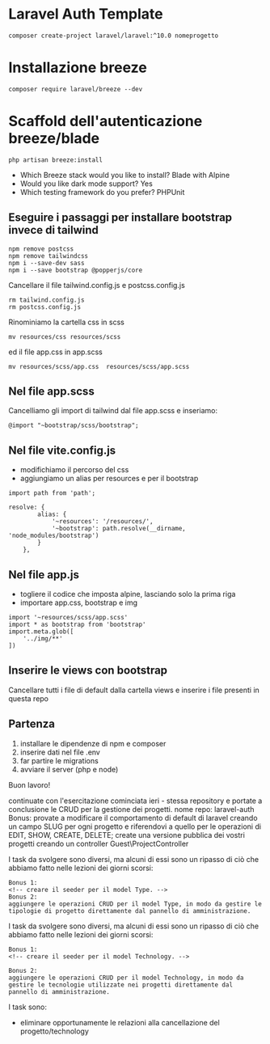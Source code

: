 # Laravel Auth Template

```
composer create-project laravel/laravel:^10.0 nomeprogetto
```

# Installazione breeze

```
composer require laravel/breeze --dev
```

# Scaffold dell'autenticazione breeze/blade

```
php artisan breeze:install
```

-   Which Breeze stack would you like to install? Blade with Alpine
-   Would you like dark mode support? Yes
-   Which testing framework do you prefer? PHPUnit

## Eseguire i passaggi per installare bootstrap invece di tailwind

```
npm remove postcss
npm remove tailwindcss
npm i --save-dev sass
npm i --save bootstrap @popperjs/core
```

Cancellare il file tailwind.config.js e postcss.config.js

```
rm tailwind.config.js
rm postcss.config.js
```

Rinominiamo la cartella css in scss

```
mv resources/css resources/scss
```

ed il file app.css in app.scss

```
mv resources/scss/app.css  resources/scss/app.scss
```

## Nel file app.scss

Cancelliamo gli import di tailwind dal file app.scss e inseriamo:

```
@import "~bootstrap/scss/bootstrap";
```

## Nel file vite.config.js

-   modifichiamo il percorso del css
-   aggiungiamo un alias per resources e per il bootstrap

```
import path from 'path';

resolve: {
        alias: {
            '~resources': '/resources/',
            '~bootstrap': path.resolve(__dirname, 'node_modules/bootstrap')
        }
    },
```

## Nel file app.js

-   togliere il codice che imposta alpine, lasciando solo la prima riga
-   importare app.css, bootstrap e img

```
import '~resources/scss/app.scss'
import * as bootstrap from 'bootstrap'
import.meta.glob([
    '../img/**'
])
```

## Inserire le views con bootstrap

Cancellare tutti i file di default dalla cartella views e inserire i file presenti in questa repo

## Partenza

1. installare le dipendenze di npm e composer
2. inserire dati nel file .env
3. far partire le migrations
4. avviare il server (php e node)

Buon lavoro!

continuate con l'esercitazione cominciata ieri - stessa repository e portate a conclusione le CRUD per la gestione dei progetti.
nome repo: laravel-auth
Bonus:
provate a modificare il comportamento di default di laravel creando un campo SLUG per ogni progetto e riferendovi a quello per le operazioni di EDIT, SHOW, CREATE, DELETE;
create una versione pubblica dei vostri progetti creando un controller Guest\ProjectController

I task da svolgere sono diversi, ma alcuni di essi sono un ripasso di ciò che abbiamo fatto nelle lezioni dei giorni scorsi:

<!-- -   creare la migration per la tabella types -->
<!-- -   creare il model Type -->
<!-- -   creare la migration di modifica per la tabella projects per aggiungere la chiave esterna -->
<!-- -   aggiungere ai model Type e Project i metodi per definire la relazione one to many -->
<!-- -   visualizzare nella pagina di dettaglio di un progetto la tipologia associata, se presente -->
<!-- -   permettere all’utente di associare una tipologia nella pagina di creazione e modifica di un progetto -->
<!-- -   gestire il salvataggio dell’associazione progetto-tipologia con opportune regole di validazione -->

    Bonus 1:
    <!-- creare il seeder per il model Type. -->
    Bonus 2:
    aggiungere le operazioni CRUD per il model Type, in modo da gestire le tipologie di progetto direttamente dal pannello di amministrazione.

I task da svolgere sono diversi, ma alcuni di essi sono un ripasso di ciò che abbiamo fatto nelle lezioni dei giorni scorsi:

<!-- -   creare la migration per la tabella technologies -->
<!-- -   creare il model Technology -->
<!-- -   creare la migration per la tabella pivot project_technology -->
<!-- -   aggiungere ai model Technology e Project i metodi per definire la relazione many to many -->
<!-- -   visualizzare nella pagina di dettaglio di un progetto le tecnologie utilizzate, se presenti -->

    Bonus 1:
    <!-- creare il seeder per il model Technology. -->

    Bonus 2:
    aggiungere le operazioni CRUD per il model Technology, in modo da gestire le tecnologie utilizzate nei progetti direttamente dal pannello di amministrazione.

I task sono:

<!-- -   permettere all’utente di associare le tecnologie nella pagina di creazione e modifica di un progetto -->
<!-- -   gestire il salvataggio dell’associazione progetto-tecnologie con opportune regole di validazione -->

-   eliminare opportunamente le relazioni alla cancellazione del progetto/technology
